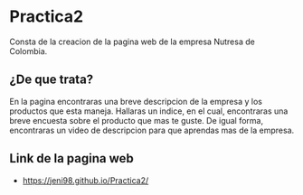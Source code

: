 # Practica2
Consta de la creacion de la pagina web de la empresa Nutresa de Colombia.


## ¿De que trata?
En la pagina encontraras una breve descripcion de la empresa y los productos que esta maneja.
Hallaras un indice, en el cual, encontraras una breve encuesta sobre el producto que mas te guste.
De igual forma, encontraras un video de descripcion para que aprendas mas de la empresa.

## Link de la pagina web
- https://jeni98.github.io/Practica2/

